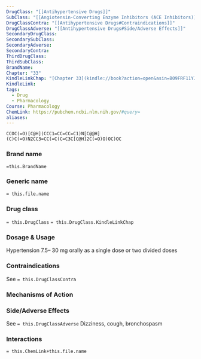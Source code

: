 ```yaml
---
DrugClass: "[[Antihypertensive Drugs]]"
SubClass: "[[Angiotensin-Converting Enzyme Inhibitors (ACE Inhibitors)]]"
DrugClassContra: "[[Antihypertensive Drugs#Contraindications]]"
DrugClassAdverse: "[[Antihypertensive Drugs#Side/Adverse Effects]]"
SecondaryDrugClass: 
SecondarySubClass: 
SecondaryAdverse: 
SecondaryContra: 
ThirdDrugClass: 
ThirdSubClass: 
BrandName: 
Chapter: "33"
KindleLinkChap: "[Chapter 33](kindle://book?action=open&asin=B09FRF11YJ&location=17954)"
KindleLink: 
tags:
  - Drug
  - Pharmacology
Course: Pharmacology
ChemLink: https://pubchem.ncbi.nlm.nih.gov/#query=
aliases:
---
```

```smiles
CCOC(=O)[C@H](CCC1=CC=CC=C1)N[C@@H](C)C(=O)N2CC3=CC(=C(C=C3C[C@H]2C(=O)O)OC)OC
```

### Brand name
`=this.BrandName`

### Generic name
`= this.file.name`

### Drug class 
`= this.DrugClass`
	`= this.DrugClass.KindleLinkChap`

### Dosage & Usage
Hypertension
7.5– 30 mg orally as a single dose or two divided doses

### Contraindications
See `= this.DrugClassContra`

### Mechanisms of Action


### Side/Adverse Effects
See `= this.DrugClassAdverse`
Dizziness, cough, bronchospasm

### Interactions

`= this.ChemLink+this.file.name`

 